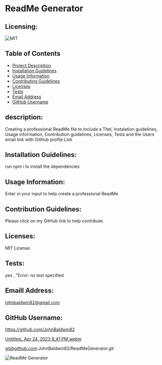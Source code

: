 # ReadMe Generator


  ## Licensing:
  ![MIT](https://img.shields.io/badge/License-MIT-yellow.svg)

 
  ## Table of Contents
  - [Project Description](#Description)
  - [Installation Guidelines](#Installation)
  - [Usage Information](#Usage)
  - [Contributing Guidelines](#Contributing)
  - [Licenses](#License)
  - [Tests](#Tests)
  - [Email Address](#Email)
  - [GitHub Username](#Username)

 

  ## description:
  Creating a professional ReadMe file to include a Titel, Instalation guidelines, Usage information, Contribution guidelines, Licenses, Tests and the Users email link with GitHub profile Link

  ## Installation Guidelines:
  run npm i to install the dependencies

  ## Usage Information:
  Enter in your input to help create a professional ReadMe

  ## Contribution Guidelines:
  Please click on my GitHub link to help contribute.

  ## Licenses:
  MIT License.

  ## Tests:
  yes , "Error: no test specified

  ## Emaill Address:
  johnbaldwin82@gmail.com

  ## GitHub Username:
   https://github.com/JohnBaldwin82

[Untitled_ Apr 24, 2023 9_41 PM.webm](https://user-images.githubusercontent.com/124854286/234169233-12055dd8-baaf-476e-96e0-ef3b5197f242.webm)

git@github.com:JohnBaldwin82/ReadMeGenerator.git


![ReadMe Generator](https://user-images.githubusercontent.com/124854286/234169328-61a2b58d-0627-4e80-b93c-afcad6709188.png)

